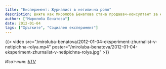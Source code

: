 ```yaml
---
title: "Експеримент: Журналист в нетипична роля"
description: Вижте как Миролюба Бенатова стана продавач-консултант за един ден
author: ["Миролюба Бенатова"]
date: 2012-01-04
tags: ["Хрътките", "Социален експеримент"]
---
```


{{< video src="/miroluba-benatova/2012-01-04-eksperiment-zhurnalist-v-netipichna-rolya.mp4" poster="/miroluba-benatova/2012-01-04-eksperiment-zhurnalist-v-netipichna-rolya.jpg" >}}

*Изотчник: [bTV](https://www.btv.bg/shows/hratkite/videos/eksperimentat/eksperiment-zhurnalist-v-netipichna-rolya.html)*
